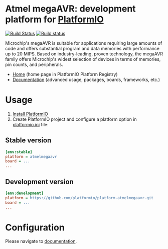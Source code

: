 # Atmel megaAVR: development platform for [PlatformIO](http://platformio.org)
[![Build Status](https://travis-ci.org/platformio/platform-atmelmegaavr.svg?branch=develop)](https://travis-ci.org/platformio/platform-atmelmegaavr)
[![Build status](https://ci.appveyor.com/api/projects/status/ympddo5w1osqx6qr/branch/develop?svg=true)](https://ci.appveyor.com/project/ivankravets/platform-atmelmegaavr/branch/develop)

Microchip's megaAVR is suitable for applications requiring large amounts of code and offers substantial program and data memories with performance up to 20 MIPS. Based on industry-leading, proven technology, the megaAVR family offers Microchip's widest selection of devices in terms of memories, pin counts, and peripherals.

* [Home](http://platformio.org/platforms/atmelmegaavr) (home page in PlatformIO Platform Registry)
* [Documentation](http://docs.platformio.org/page/platforms/atmelmegaavr.html) (advanced usage, packages, boards, frameworks, etc.)

# Usage

1. [Install PlatformIO](http://platformio.org)
2. Create PlatformIO project and configure a platform option in [platformio.ini](http://docs.platformio.org/page/projectconf.html) file:

## Stable version

```ini
[env:stable]
platform = atmelmegaavr
board = ...
...
```

## Development version

```ini
[env:development]
platform = https://github.com/platformio/platform-atmelmegaavr.git
board = ...
...
```

# Configuration

Please navigate to [documentation](http://docs.platformio.org/page/platforms/atmelmegaavr.html).
